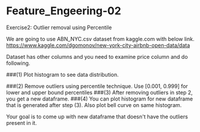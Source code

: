# Feature_Engeering-02

Exercise2: Outlier removal using Percentile
	

We are going to use ABN_NYC.csv dataset from kaggle.com with below link. 
https://www.kaggle.com/dgomonov/new-york-city-airbnb-open-data/data

Dataset has other columns and you need to examine price column and do following. 

###(1) Plot histogram to see data distribution.

###(2) Remove outliers using percentile technique. Use [0.001, 0.999] for lower and upper bound percentiles
###(3)  After removing outliers in step 2, you get a new dataframe. 
###(4) You can plot histogram for new dataframe that is generated after step (3). Also plot bell curve on same histogram.

Your goal is to come up with new dataframe that doesn't have the outliers present in it.

